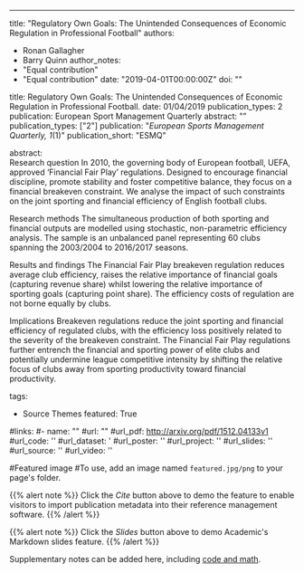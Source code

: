 
---
title: "Regulatory Own Goals: The Unintended Consequences of Economic Regulation in Professional Football"
authors:
- Ronan Gallagher
- Barry Quinn
author_notes:
- "Equal contribution"
- "Equal contribution"
date: "2019-04-01T00:00:00Z"
doi: ""

title: Regulatory Own Goals: The Unintended Consequences of Economic Regulation in Professional Football. date: 01/04/2019 publication_types: 2 publication: European Sport Management Quarterly abstract: "”
publication_types: ["2"]
publication: "*European Sports Management Quarterly, 1*(1)"
publication_short: "ESMQ"

abstract:  
Research question
In 2010, the governing body of European football, UEFA, approved ‘Financial Fair Play’ regulations. Designed to encourage financial discipline, promote stability and foster competitive balance, they focus on a financial breakeven constraint. We analyse the impact of such constraints on the joint sporting and financial efficiency of English football clubs.

Research methods
The simultaneous production of both sporting and financial outputs are modelled using stochastic, non-parametric efficiency analysis. The sample is an unbalanced panel representing 60 clubs spanning the 2003/2004 to 2016/2017 seasons.

Results and findings
The Financial Fair Play breakeven regulation reduces average club efficiency, raises the relative importance of financial goals (capturing revenue share) whilst lowering the relative importance of sporting goals (capturing point share). The efficiency costs of regulation are not borne equally by clubs.

Implications
Breakeven regulations reduce the joint sporting and financial efficiency of regulated clubs, with the efficiency loss positively related to the severity of the breakeven constraint. The Financial Fair Play regulations further entrench the financial and sporting power of elite clubs and potentially undermine league competitive intensity by shifting the relative focus of clubs away from sporting productivity toward financial productivity.


tags:
- Source Themes
featured: True

#links:
#- name: ""
#url: ""
#url_pdf: http://arxiv.org/pdf/1512.04133v1
#url_code: ''
#url_dataset: '
#url_poster: ''
#url_project: ''
#url_slides: ''
#url_source: ''
#url_video: ''

#Featured image
#To use, add an image named `featured.jpg/png` to your page's folder. 


{{% alert note %}}
Click the *Cite* button above to demo the feature to enable visitors to import publication metadata into their reference management software.
{{% /alert %}}

{{% alert note %}}
Click the *Slides* button above to demo Academic's Markdown slides feature.
{{% /alert %}}

Supplementary notes can be added here, including [code and math](https://sourcethemes.com/academic/docs/writing-markdown-latex/).
